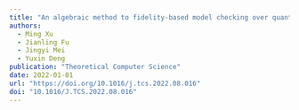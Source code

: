 ```yaml
---
title: "An algebraic method to fidelity-based model checking over quantum Markov chains"
authors:
  - Ming Xu
  - Jianling Fu
  - Jingyi Mei
  - Yuxin Deng
publication: "Theoretical Computer Science"
date: 2022-01-01
url: "https://doi.org/10.1016/j.tcs.2022.08.016"
doi: "10.1016/J.TCS.2022.08.016"
---
```

